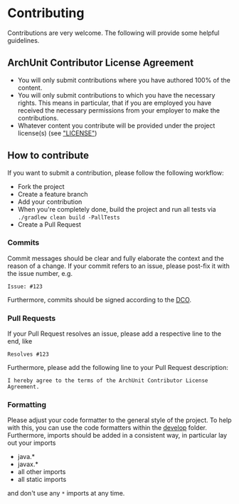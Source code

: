 # Contributing

Contributions are very welcome. The following will provide some helpful guidelines.

## ArchUnit Contributor License Agreement

* You will only submit contributions where you have authored 100% of the content.
* You will only submit contributions to which you have the necessary rights. 
This means in particular, that if you are employed you have received the necessary permissions 
from your employer to make the contributions.
* Whatever content you contribute will be provided under the project license(s) (see ["LICENSE"](LICENSE))

## How to contribute

If you want to submit a contribution, please follow the following workflow:

* Fork the project
* Create a feature branch
* Add your contribution
* When you're completely done, build the project and run all tests via `./gradlew clean build -PallTests`
* Create a Pull Request

### Commits

Commit messages should be clear and fully elaborate the context and the reason of a change.
If your commit refers to an issue, please post-fix it with the issue number, e.g.

```
Issue: #123
```

Furthermore, commits should be signed according to the [DCO](DCO).

### Pull Requests

If your Pull Request resolves an issue, please add a respective line to the end, like

```
Resolves #123
```

Furthermore, please add the following line to your Pull Request description:

```
I hereby agree to the terms of the ArchUnit Contributor License Agreement.
```

### Formatting

Please adjust your code formatter to the general style of the project. To help with this, you can
use the code formatters within the [develop](develop) folder. Furthermore, imports should be
added in a consistent way, in particular lay out your imports

* java.*
* javax.*
* all other imports
* all static imports

and don't use any `*` imports at any time.